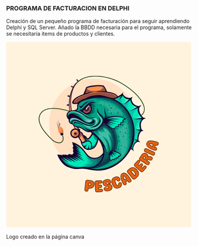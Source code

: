 ### PROGRAMA DE FACTURACION EN DELPHI

Creación de un pequeño programa de facturación para seguir aprendiendo Delphi y SQL Server.
Añado la BBDD necesaria para el programa, solamente se necesitaria items de productos y clientes.

![](https://github.com/utrillas/facturacion_Delphi/blob/main/img/Logo.png)

Logo creado en la página canva 
